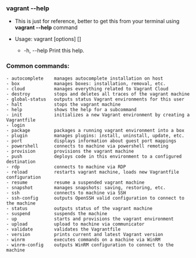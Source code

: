 ### vagrant --help
- This is just for reference, better to get this from your terminal using **vagrant --help** command

- Usage: vagrant [options] <command> [<args>]

  -  -h, --help                       Print this help.

### Common commands:
    - autocomplete    manages autocomplete installation on host
    - box             manages boxes: installation, removal, etc.
    - cloud           manages everything related to Vagrant Cloud
    - destroy         stops and deletes all traces of the vagrant machine
    - global-status   outputs status Vagrant environments for this user
    - halt            stops the vagrant machine
    - help            shows the help for a subcommand
    - init            initializes a new Vagrant environment by creating a Vagrantfile
    - login           
    - package         packages a running vagrant environment into a box
    - plugin          manages plugins: install, uninstall, update, etc.
    - port            displays information about guest port mappings
    - powershell      connects to machine via powershell remoting
    - provision       provisions the vagrant machine
    - push            deploys code in this environment to a configured destination
    - rdp             connects to machine via RDP
    - reload          restarts vagrant machine, loads new Vagrantfile configuration
    - resume          resume a suspended vagrant machine
    - snapshot        manages snapshots: saving, restoring, etc.
    - ssh             connects to machine via SSH
    - ssh-config      outputs OpenSSH valid configuration to connect to the machine
    - status          outputs status of the vagrant machine
    - suspend         suspends the machine
    - up              starts and provisions the vagrant environment
    - upload          upload to machine via communicator
    - validate        validates the Vagrantfile
    - version         prints current and latest Vagrant version
    - winrm           executes commands on a machine via WinRM
    - winrm-config    outputs WinRM configuration to connect to the machine
